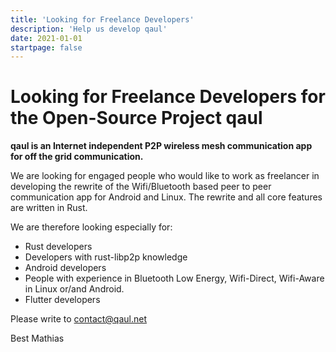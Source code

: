 ```yaml
---
title: 'Looking for Freelance Developers'
description: 'Help us develop qaul'
date: 2021-01-01
startpage: false
---
```


# Looking for Freelance Developers for the Open-Source Project qaul

**qaul is an Internet independent P2P wireless mesh communication app for off the grid communication.**

We are looking for engaged people who would like to work as freelancer in developing the rewrite of the Wifi/Bluetooth based peer to peer communication app for Android and Linux.
The rewrite and all core features are written in Rust.

We are therefore looking especially for:

* Rust developers
* Developers with rust-libp2p knowledge
* Android developers
* People with experience in Bluetooth Low Energy, Wifi-Direct, Wifi-Aware in Linux or/and Android.
* Flutter developers


Please write to [contact@qaul.net](mailto:contact@qaul.net)

Best
Mathias
